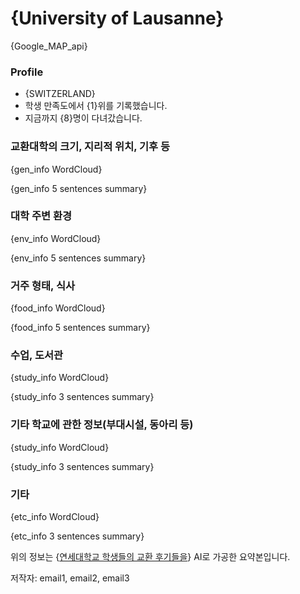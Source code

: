 # {University of Lausanne}

{Google_MAP_api}

### Profile

* {SWITZERLAND}
* 학생 만족도에서 {1}위를 기록했습니다.
* 지금까지 {8}명이 다녀갔습니다. 

### 교환대학의 크기, 지리적 위치, 기후 등

{gen_info WordCloud}

{gen_info 5 sentences summary}

### 대학 주변 환경

{env_info WordCloud}

{env_info 5 sentences summary}

### 거주 형태, 식사

{food_info WordCloud}

{food_info 5 sentences summary}

### 수업, 도서관

{study_info WordCloud}

{study_info 3 sentences summary}

### 기타 학교에 관한 정보(부대시설, 동아리 등)

{study_info WordCloud}

{study_info 3 sentences summary}

### 기타

{etc_info WordCloud}

{etc_info 3 sentences summary}



위의 정보는 {[연세대학교 학생들의 교환 후기들을](http://oia.yonsei.ac.kr/partner/expReport.asp?ucode=CH000004&bgbn=A)} AI로 가공한 요약본입니다. 

저작자: email1, email2, email3






